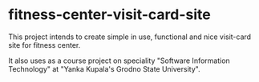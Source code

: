 fitness-center-visit-card-site
==============================

This project intends to create simple in use, functional and nice visit-card site for fitness center.

It also uses as a course project on speciality "Software Information Technology" at "Yanka Kupala's Grodno State University".
